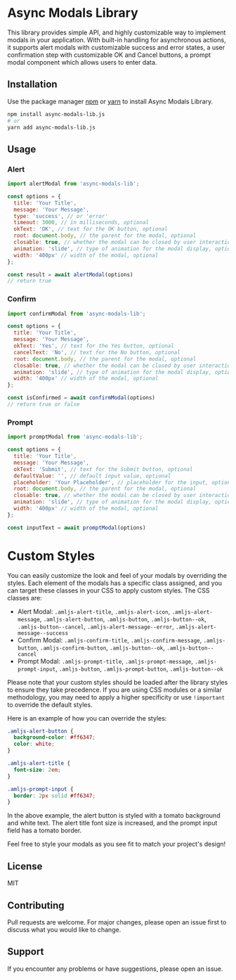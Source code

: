 # Async Modals Library

This library provides simple API, and highly customizable way to implement modals in your application. With built-in handling for asynchronous actions, it supports alert modals with customizable success and error states, a user confirmation step with customizable OK and Cancel buttons, a prompt modal component which allows users to enter data.

## Installation

Use the package manager [npm](https://www.npmjs.com/) or [yarn](https://yarnpkg.com/) to install Async Modals Library.

```bash
npm install async-modals-lib.js
# or
yarn add async-modals-lib.js
```

## Usage
### Alert
```javascript
import alertModal from 'async-modals-lib';

const options = {
  title: 'Your Title',
  message: 'Your Message',
  type: 'success', // or 'error'
  timeout: 3000, // in milliseconds, optional
  okText: 'OK', // text for the OK button, optional
  root: document.body, // the parent for the modal, optional
  closable: true, // whether the modal can be closed by user interaction, optional
  animation: 'slide', // type of animation for the modal display, optional 'ease' | 'slide' | 'verticalSlide'
  width: '400px' // width of the modal, optional
};

const result = await alertModal(options)
// return true

```

### Confirm 

```javascript
import confirmModal from 'async-modals-lib';

const options = {
  title: 'Your Title',
  message: 'Your Message',
  okText: 'Yes', // text for the Yes button, optional
  cancelText: 'No', // text for the No button, optional
  root: document.body, // the parent for the modal, optional
  closable: true, // whether the modal can be closed by user interaction, optional
  animation: 'slide', // type of animation for the modal display, optional 'ease' | 'slide' | 'verticalSlide'
  width: '400px' // width of the modal, optional
};

const isConfirmed = await confirmModal(options)
// return true or false 

```
### Prompt

```javascript
import promptModal from 'async-modals-lib';

const options = {
  title: 'Your Title',
  message: 'Your Message',
  okText: 'Submit', // text for the Submit button, optional
  defaultValue: '', // default input value, optional
  placeholder: 'Your Placeholder', // placeholder for the input, optional
  root: document.body, // the parent for the modal, optional
  closable: true, // whether the modal can be closed by user interaction, optional
  animation: 'slide', // type of animation for the modal display, optional 'ease' | 'slide' | 'verticalSlide'
  width: '400px' // width of the modal, optional
};

const inputText = await promptModal(options)

```

# Custom Styles

You can easily customize the look and feel of your modals by overriding the styles. Each element of the modals has a specific class assigned, and you can target these classes in your CSS to apply custom styles. The CSS classes are:

- Alert Modal: `.amljs-alert-title`, `.amljs-alert-icon`, `.amljs-alert-message`, `.amljs-alert-button`, `.amljs-button`, `.amljs-button--ok`, `.amljs-button--cancel`, `.amljs-alert-message--error`, `.amljs-alert-message--success`
- Confirm Modal: `.amljs-confirm-title`, `.amljs-confirm-message`, `.amljs-button`, `.amljs-confirm-button`, `.amljs-button--ok`, `.amljs-button--cancel`
- Prompt Modal: `.amljs-prompt-title`, `.amljs-prompt-message`, `.amljs-prompt-input`, `.amljs-button`, `.amljs-prompt-button`, `.amljs-button--ok`

Please note that your custom styles should be loaded after the library styles to ensure they take precedence. If you are using CSS modules or a similar methodology, you may need to apply a higher specificity or use `!important` to override the default styles.

Here is an example of how you can override the styles:

```css
.amljs-alert-button {
  background-color: #ff6347;
  color: white;
}

.amljs-alert-title {
  font-size: 2em;
}

.amljs-prompt-input {
  border: 2px solid #ff6347;
}
```

In the above example, the alert button is styled with a tomato background and white text. The alert title font size is increased, and the prompt input field has a tomato border.

Feel free to style your modals as you see fit to match your project's design!

## License

MIT

## Contributing

Pull requests are welcome. For major changes, please open an issue first to discuss what you would like to change.

## Support

If you encounter any problems or have suggestions, please open an issue.


